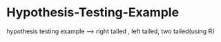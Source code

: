 # Hypothesis-Testing-Example
hypothesis testing example --> right tailed , left tailed, two tailed(using R)

